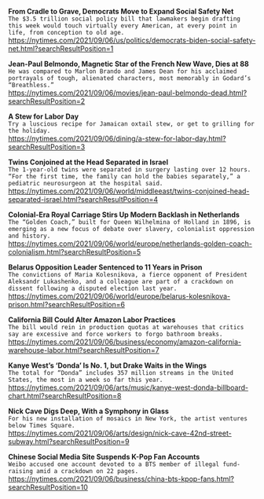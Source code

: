 **From Cradle to Grave, Democrats Move to Expand Social Safety Net**\
`The $3.5 trillion social policy bill that lawmakers begin drafting this week would touch virtually every American, at every point in life, from conception to old age.`\
https://nytimes.com/2021/09/06/us/politics/democrats-biden-social-safety-net.html?searchResultPosition=1

**Jean-Paul Belmondo, Magnetic Star of the French New Wave, Dies at 88**\
`He was compared to Marlon Brando and James Dean for his acclaimed portrayals of tough, alienated characters, most memorably in Godard’s “Breathless.”`\
https://nytimes.com/2021/09/06/movies/jean-paul-belmondo-dead.html?searchResultPosition=2

**A Stew for Labor Day**\
`Try a luscious recipe for Jamaican oxtail stew, or get to grilling for the holiday.`\
https://nytimes.com/2021/09/06/dining/a-stew-for-labor-day.html?searchResultPosition=3

**Twins Conjoined at the Head Separated in Israel**\
`The 1-year-old twins were separated in surgery lasting over 12 hours. “For the first time, the family can hold the babies separately,” a pediatric neurosurgeon at the hospital said.`\
https://nytimes.com/2021/09/06/world/middleeast/twins-conjoined-head-separated-israel.html?searchResultPosition=4

**Colonial-Era Royal Carriage Stirs Up Modern Backlash in Netherlands**\
`The “Golden Coach,” built for Queen Wilhelmina of Holland in 1896, is emerging as a new focus of debate over slavery, colonialist oppression and history.`\
https://nytimes.com/2021/09/06/world/europe/netherlands-golden-coach-colonialism.html?searchResultPosition=5

**Belarus Opposition Leader Sentenced to 11 Years in Prison**\
`The convictions of Maria Kolesnikova, a fierce opponent of President Aleksandr Lukashenko, and a colleague are part of a crackdown on dissent following a disputed election last year.`\
https://nytimes.com/2021/09/06/world/europe/belarus-kolesnikova-prison.html?searchResultPosition=6

**California Bill Could Alter Amazon Labor Practices**\
`The bill would rein in production quotas at warehouses that critics say are excessive and force workers to forgo bathroom breaks.`\
https://nytimes.com/2021/09/06/business/economy/amazon-california-warehouse-labor.html?searchResultPosition=7

**Kanye West’s ‘Donda’ Is No. 1, but Drake Waits in the Wings**\
`The total for “Donda” includes 357 million streams in the United States, the most in a week so far this year.`\
https://nytimes.com/2021/09/06/arts/music/kanye-west-donda-billboard-chart.html?searchResultPosition=8

**Nick Cave Digs Deep, With a Symphony in Glass**\
`For his new installation of mosaics in New York, the artist ventures below Times Square.`\
https://nytimes.com/2021/09/06/arts/design/nick-cave-42nd-street-subway.html?searchResultPosition=9

**Chinese Social Media Site Suspends K-Pop Fan Accounts**\
`Weibo accused one account devoted to a BTS member of illegal fund-raising amid a crackdown on 22 pages.`\
https://nytimes.com/2021/09/06/business/china-bts-kpop-fans.html?searchResultPosition=10

